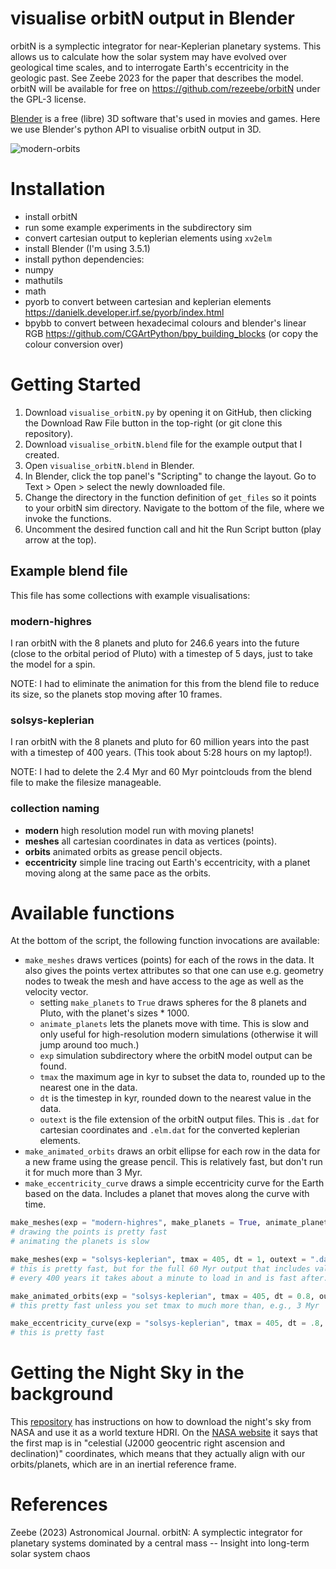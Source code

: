 # visualise orbitN output in Blender

orbitN is a symplectic integrator for near-Keplerian planetary systems. This
allows us to calculate how the solar system may have evolved over geological
time scales, and to interrogate Earth's eccentricity in the geologic past. See
Zeebe 2023 for the paper that describes the model. orbitN will be available for
free on https://github.com/rezeebe/orbitN under the GPL-3 license.

[Blender](https://www.blender.org/) is a free (libre) 3D software that's used
in movies and games. Here we use Blender's python API to visualise orbitN
output in 3D.

![modern-orbits](https://github.com/japhir/visualise-orbitN/assets/10659193/4301580b-fdf9-429a-8c6e-dac14a3ddd7d)

# Installation

- install orbitN <!-- link to Richard's video/website -->
- run some example experiments in the subdirectory sim
- convert cartesian output to keplerian elements using `xv2elm`
- install Blender (I'm using 3.5.1)
- install python dependencies:
 - numpy
 - mathutils
 - math
 - pyorb to convert between cartesian and keplerian elements
   https://danielk.developer.irf.se/pyorb/index.html
 - bpybb to convert between hexadecimal colours and blender's linear RGB
   https://github.com/CGArtPython/bpy_building_blocks (or copy the colour
   conversion over)

# Getting Started

1. Download `visualise_orbitN.py` by opening it on GitHub, then clicking the
   Download Raw File button in the top-right (or git clone this repository).
2. Download `visualise_orbitN.blend` file for the example output that I created.
3. Open `visualise_orbitN.blend` in Blender.
4. In Blender, click the top panel's "Scripting" to change the layout. Go to
   Text > Open > select the newly downloaded file.
5. Change the directory in the function definition of `get_files` so it points
   to your orbitN sim directory. Navigate to the bottom of the file, where we
   invoke the functions.
6. Uncomment the desired function call and hit the Run Script button (play
   arrow at the top).

## Example blend file

This file has some collections with example visualisations:

### modern-highres
I ran orbitN with the 8 planets and pluto for 246.6 years into the future
(close to the orbital period of Pluto) with a timestep of 5 days, just to take
the model for a spin.

NOTE: I had to eliminate the animation for this from the blend file to reduce
its size, so the planets stop moving after 10 frames.

### solsys-keplerian
I ran orbitN with the 8 planets and pluto for 60 million years into the past
with a timestep of 400 years. (This took about 5:28 hours on my laptop!).

NOTE: I had to delete the 2.4 Myr and 60 Myr pointclouds from the blend file to
make the filesize manageable.

### collection naming
- **modern** high resolution model run with moving planets!
- **meshes** all cartesian coordinates in data as vertices (points).
- **orbits** animated orbits as grease pencil objects.
- **eccentricity** simple line tracing out Earth's eccentricity, with a planet
  moving along at the same pace as the orbits.

# Available functions
At the bottom of the script, the following function invocations are available:

- `make_meshes` draws vertices (points) for each of the rows in the data. It
  also gives the points vertex attributes so that one can use e.g. geometry
  nodes to tweak the mesh and have access to the age as well as the velocity
  vector.
  - setting `make_planets` to `True` draws spheres for the 8 planets and Pluto, with the
    planet's sizes * 1000.
  - `animate_planets` lets the planets move with time. This is slow and only
    useful for high-resolution modern simulations (otherwise it will jump
    around too much.)
  - `exp` simulation subdirectory where the orbitN model output
    can be found.
  - `tmax` the maximum age in kyr to subset the data to, rounded up to the
    nearest one in the data.
  - `dt` is the timestep in kyr, rounded down to the nearest value in the data.
  - `outext` is the file extension of the orbitN output files. This is `.dat`
    for cartesian coordinates and `.elm.dat` for the converted keplerian
    elements.
- `make_animated_orbits` draws an orbit ellipse for each row in the data for a
  new frame using the grease pencil. This is relatively fast, but don't run it
  for much more than 3 Myr.
- `make_eccentricity_curve` draws a simple eccentricity curve for the Earth
  based on the data. Includes a planet that moves along the curve with time.

```python
make_meshes(exp = "modern-highres", make_planets = True, animate_planets = True)
# drawing the points is pretty fast
# animating the planets is slow

make_meshes(exp = "solsys-keplerian", tmax = 405, dt = 1, outext = ".dat", make_planets = False, animate_planets = False)
# this is pretty fast, but for the full 60 Myr output that includes values
# every 400 years it takes about a minute to load in and is fast after.

make_animated_orbits(exp = "solsys-keplerian", tmax = 405, dt = 0.8, outext = ".elm.dat")
# this pretty fast unless you set tmax to much more than, e.g., 3 Myr

make_eccentricity_curve(exp = "solsys-keplerian", tmax = 405, dt = .8, outext = ".elm.dat", make_planet = True)
# this is pretty fast
```

# Getting the Night Sky in the background

This [repository](https://github.com/alcove-design/blender-world-night-sky) has
instructions on how to download the night's sky from NASA and use it as a world
texture HDRI. On the [NASA website](https://svs.gsfc.nasa.gov/3895) it says
that the first map is in "celestial (J2000 geocentric right ascension and
declination)" coordinates, which means that they actually align with our
orbits/planets, which are in an inertial reference frame.

# References

Zeebe (2023) Astronomical Journal. orbitN: A symplectic integrator for planetary
systems dominated by a central mass -- Insight into long-term solar system
chaos
